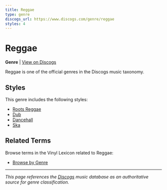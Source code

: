 ```yaml
---
title: Reggae
type: genre
discogs_url: https://www.discogs.com/genre/reggae
styles: 4
---
```


# Reggae

**Genre** | [View on Discogs](https://www.discogs.com/genre/reggae)

Reggae is one of the official genres in the Discogs music taxonomy.

## Styles

This genre includes the following styles:

- [Roots Reggae](../styles/roots-reggae.md)
- [Dub](../styles/dub.md)
- [Dancehall](../styles/dancehall.md)
- [Ska](../styles/ska.md)

## Related Terms

Browse terms in the Vinyl Lexicon related to Reggae:

- [Browse by Genre](../tags/genres.md)

---

*This page references the [Discogs](https://www.discogs.com/genre/reggae) music database as an authoritative source for genre classification.*
